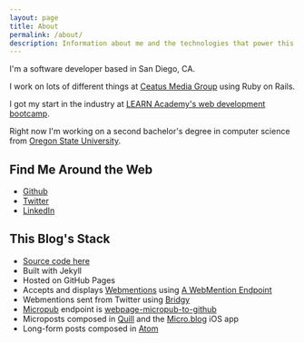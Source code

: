```yaml
---
layout: page
title: About
permalink: /about/
description: Information about me and the technologies that power this site.
---
```


I'm a software developer based in San Diego, CA.

I work on lots of different things at [Ceatus Media Group](http://www.ceatus.com/) using Ruby on Rails.

I got my start in the industry at [LEARN Academy's web development bootcamp](https://www.learnacademy.org/).

Right now I'm working on a second bachelor's degree in computer science from [Oregon State University](http://eecs.oregonstate.edu/online-cs-students).

## Find Me Around the Web

* [Github](https://github.com/FionaVoss)
* [Twitter](https://twitter.com/fionajvoss)
* [LinkedIn](https://www.linkedin.com/in/fionavoss/)

## This Blog's Stack

* [Source code here](https://github.com/FionaVoss/fionavoss.github.io)
* Built with Jekyll
* Hosted on GitHub Pages
* Accepts and displays [Webmentions](https://indieweb.org/Webmention) using [A WebMention Endpoint](https://webmention.herokuapp.com/)
* Webmentions sent from Twitter using [Bridgy](https://brid.gy/)
* [Micropub](https://indieweb.org/Micropub) endpoint is [webpage-micropub-to-github](https://github.com/voxpelli/webpage-micropub-to-github)
* Microposts composed in [Quill](https://quill.p3k.io/new) and the [Micro.blog](https://micro.blog/) iOS app
* Long-form posts composed in [Atom](https://atom.io/)
